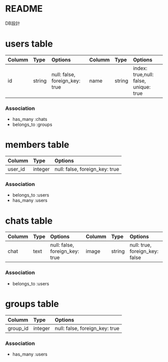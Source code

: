 # README



DB設計

# users table
|Columm|Type|Options|Columm|Type|Options|
| :------------- | :------------- |:------------- | :------------- | :------------- |:------------- |
|id|string|null: false, foreign_key: true|name|string|index: true,null: false, unique: true|




### Association
- has_many :chats
- belongs_to :groups

# members table

|Columm|Type|Options|
| :------------- | :------------- |:------------- |
|user_id|integer|null: false, foreign_key: true|


### Association
- belongs_to :users
- has_many :users

# chats table
|Columm|Type|Options|Columm|Type|Options|
| :------------- | :------------- |:------------- | :------------- | :------------- |:------------- |
|chat|text|null: false, foreign_key: true|image|string|null: true, foreign_key: false|



### Association
- belongs_to :users

# groups table
|Columm|Type|Options|
| :------------- | :------------- |:------------- |
|group_id|integer|null: false, foreign_key: true|

### Association
- has_many :users
